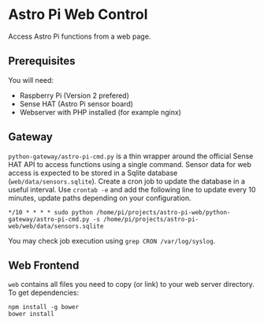 # Astro Pi Web Control

Access Astro Pi functions from a web page.

## Prerequisites

You will need:
* Raspberry Pi (Version 2 prefered)
* Sense HAT (Astro Pi sensor board)
* Webserver with PHP installed (for example nginx)

## Gateway

`python-gateway/astro-pi-cmd.py` is a thin wrapper around the official Sense HAT API to access functions using a single command. Sensor data for web access is expected to be stored in a Sqlite database (`web/data/sensors.sqlite`). Create a cron job to update the database in a useful interval. Use `crontab -e` and add the following line to update every 10 minutes, update paths depending on your configuration.

	*/10 * * * * sudo python /home/pi/projects/astro-pi-web/python-gateway/astro-pi-cmd.py -s /home/pi/projects/astro-pi-web/web/data/sensors.sqlite

You may check job execution using `grep CRON /var/log/syslog`.

## Web Frontend

`web` contains all files you need to copy (or link) to your web server directory. To get dependencies:

	npm install -g bower
	bower install
